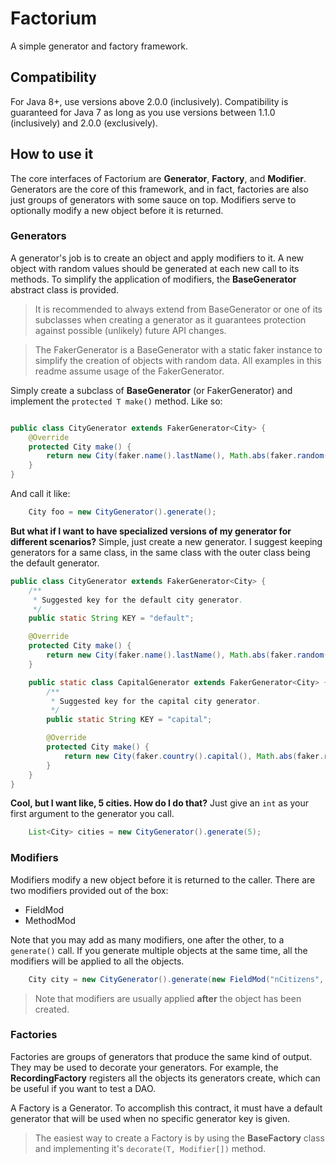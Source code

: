 # Factorium
A simple generator and factory framework.

## Compatibility
For Java 8+, use versions above 2.0.0 (inclusively).
Compatibility is guaranteed for Java 7 as long as you use versions between 1.1.0 (inclusively) and 2.0.0 (exclusively).


## How to use it
The core interfaces of Factorium are **Generator**, **Factory**, and **Modifier**.
Generators are the core of this framework, and in fact, factories are also just groups of generators with some sauce on top.
Modifiers serve to optionally modify a new object before it is returned.

### Generators

A generator's job is to create an object and apply modifiers to it. A new object with random values should be generated
at each new call to its methods. To simplify the application of modifiers, the **BaseGenerator** abstract class is provided.

>It is recommended to always extend from BaseGenerator or one of its subclasses when creating a generator as it guarantees 
>protection against possible (unlikely) future API changes.

>The FakerGenerator is a BaseGenerator with a static faker instance to simplify the creation of objects with random data. 
>All examples in this readme assume usage of the FakerGenerator.

Simply create a subclass of **BaseGenerator** (or FakerGenerator) and implement the `protected T make()` method. Like so:

```java

public class CityGenerator extends FakerGenerator<City> {
    @Override
    protected City make() {
        return new City(faker.name().lastName(), Math.abs(faker.random().nextLong()) + 1);
    }
}
```

And call it like:
```java
    City foo = new CityGenerator().generate();
```

**But what if I want to have specialized versions of my generator for different scenarios?** Simple, just create a new generator. 
I suggest keeping generators for a same class, in the same class with the outer class being the default generator.

```java
public class CityGenerator extends FakerGenerator<City> {
    /**
     * Suggested key for the default city generator.
     */
    public static String KEY = "default";

    @Override
    protected City make() {
        return new City(faker.name().lastName(), Math.abs(faker.random().nextLong()) + 1);
    }

    public static class CapitalGenerator extends FakerGenerator<City> {
        /**
         * Suggested key for the capital city generator.
         */
        public static String KEY = "capital";

        @Override
        protected City make() {
            return new City(faker.country().capital(), Math.abs(faker.random().nextLong()) + 1);
        }
    }
}
```

**Cool, but I want like, 5 cities. How do I do that?** Just give an `int` as your first argument to the generator you call.

```java
    List<City> cities = new CityGenerator().generate(5);
```

### Modifiers
Modifiers modify a new object before it is returned to the caller. There are two modifiers provided out of the box:
* FieldMod
* MethodMod

Note that you may add as many modifiers, one after the other, to a `generate()` call. If you generate multiple objects at the same time,
all the modifiers will be applied to all the objects.

```java
    City city = new CityGenerator().generate(new FieldMod("nCitizens", 5), new MethodMod("setName", "Toronto"));
```

>Note that modifiers are usually applied **after** the object has been created.

### Factories
Factories are groups of generators that produce the same kind of output. They may be used to decorate your generators.
For example, the **RecordingFactory** registers all the objects its generators create, which can be useful if you want to
test a DAO.

A Factory is a Generator. To accomplish this contract, it must have a default generator that will be used when no specific
generator key is given.

>The easiest way to create a Factory is by using the **BaseFactory** class and implementing it's `decorate(T, Modifier[])` method.
